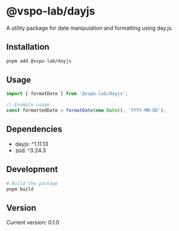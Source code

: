 # @vspo-lab/dayjs

A utility package for date manipulation and formatting using day.js.

## Installation

```bash
pnpm add @vspo-lab/dayjs
```

## Usage

```typescript
import { formatDate } from '@vspo-lab/dayjs';

// Example usage
const formattedDate = formatDate(new Date(), 'YYYY-MM-DD');
```

## Dependencies

- dayjs: ^1.11.13
- zod: ^3.24.3

## Development

```bash
# Build the package
pnpm build
```

## Version

Current version: 0.1.0 
